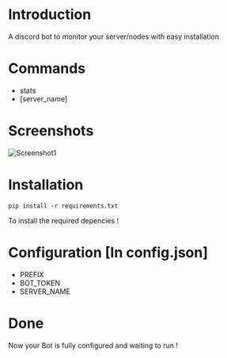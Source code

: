 # Introduction
A discord bot to monitor your server/nodes with easy installation

# Commands
 * stats 
 * [server_name]

# Screenshots
![Screenshot1](https://media.discordapp.net/attachments/942485982245167204/944793354707824640/unknown.png)
# Installation
```
pip install -r requirements.txt
```
To install the required depencies !

# Configuration [In config.json]

* PREFIX
* BOT_TOKEN
* SERVER_NAME

# Done

Now your Bot is fully configured and waiting to run !
